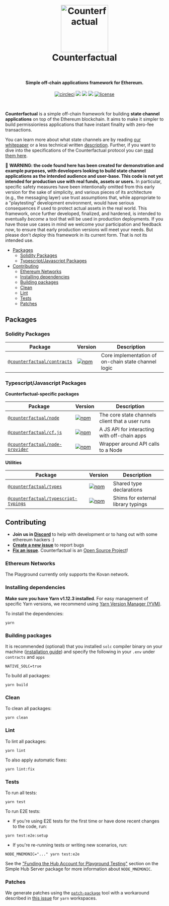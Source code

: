 <h1 align="center">
  <br>
  <a href="https://counterfactual.com"><img src="./logo.svg" alt="Counterfactual" width="150"></a>
  <br>
  Counterfactual
  <br>
  <br>
</h1>

<h4 align="center">Simple off-chain applications framework for Ethereum.</h4>

<p align="center">
  <a href="https://circleci.com/gh/counterfactual/monorepo"><img src="https://circleci.com/gh/counterfactual/monorepo.svg?style=shield&circle-token=adc9e1576b770585a350141b2a90fc3d68bc048c" alt="circleci"></a>
  <a href="https://lernajs.io/"><img src="https://img.shields.io/badge/maintained%20with-lerna-cc00ff.svg"/></a>
  <a href="https://counterfactual.com/chat"><img src="https://img.shields.io/discord/500370633901735947.svg"/></a>
  <a href="https://github.com/renovatebot/renovate"><img src="https://badges.renovateapi.com/github/counterfactual/monorepo"/></a>
  <a href="./LICENSE"><img src="https://img.shields.io/badge/license-MIT-blue.svg" alt="license"></a>
</p>
<br>

**Counterfactual** is a simple off-chain framework for building **state channel applications** on top of the Ethereum blockchain. It aims to make it simpler to build permissionless applications that have instant finality with zero-fee transactions.

You can learn more about what state channels are by reading [our whitepaper](https://counterfactual.com/statechannels) or a less technical written [description](https://medium.com/l4-media/making-sense-of-ethereums-layer-2-scaling-solutions-state-channels-plasma-and-truebit-22cb40dcc2f4#c353). Further, if you want to dive into the specifications of the Counterfactual protocol you can [read them here](https://counterfactual.com/specs).

🚨 **WARNING: the code found here has been created for demonstration and example purposes, with developers looking to build state channel applications as the intended audience and user-base. This code is not yet intended for production use with real funds, assets or users.** In particular, specific safety measures have been intentionally omitted from this early version for the sake of simplicity, and various pieces of its architecture (e.g., the messaging layer) use trust assumptions that, while appropriate to a "playtesting" development environment, would have serious consequences if used to protect actual assets in the real world. This framework, once further developed, finalized, and hardened, is intended to eventually _become_ a tool that will be used in production deployments. If you have those use cases in mind we welcome your participation and feedback _now_, to ensure that early production versions will meet your needs. But please don't _deploy_ this framework in its current form. That is not its intended use.

- [Packages](#packages)
  - [Solidity Packages](#solidity-packages)
  - [Typescript/Javascript Packages](#typescriptjavascript-packages)
- [Contributing](#contributing)
  - [Ethereum Networks](#ethereum-networks)
  - [Installing dependencies](#installing-dependencies)
  - [Building packages](#building-packages)
  - [Clean](#clean)
  - [Lint](#lint)
  - [Tests](#tests)
  - [Patches](#patches)

## Packages

### Solidity Packages

| Package                                            | Version                                                                                                                       | Description                                         |
| -------------------------------------------------- | ----------------------------------------------------------------------------------------------------------------------------- | --------------------------------------------------- |
| [`@counterfactual/contracts`](/packages/contracts) | [![npm](https://img.shields.io/npm/v/@counterfactual/contracts.svg)](https://www.npmjs.com/package/@counterfactual/contracts) | Core implementation of on-chain state channel logic |

### Typescript/Javascript Packages

**Counterfactual-specific packages**

| Package                                                    | Version                                                                                                                               | Description                                     |
| ---------------------------------------------------------- | ------------------------------------------------------------------------------------------------------------------------------------- | ----------------------------------------------- |
| [`@counterfactual/node`](/packages/node)                   | [![npm](https://img.shields.io/npm/v/@counterfactual/node.svg)](https://www.npmjs.com/package/@counterfactual/node)                   | The core state channels client that a user runs |
| [`@counterfactual/cf.js`](/packages/cf.js)                 | [![npm](https://img.shields.io/npm/v/@counterfactual/cf.js.svg)](https://www.npmjs.com/package/@counterfactual/cf.js)                 | A JS API for interacting with off-chain apps    |
| [`@counterfactual/node-provider`](/packages/node-provider) | [![npm](https://img.shields.io/npm/v/@counterfactual/node-provider.svg)](https://www.npmjs.com/package/@counterfactual/node-provider) | Wrapper around API calls to a Node              |

**Utilities**

| Package                                                              | Version                                                                                                                                         | Description                        |
| -------------------------------------------------------------------- | ----------------------------------------------------------------------------------------------------------------------------------------------- | ---------------------------------- |
| [`@counterfactual/types`](/packages/types)                           | [![npm](https://img.shields.io/npm/v/@counterfactual/types.svg)](https://www.npmjs.com/package/@counterfactual/types)                           | Shared type declarations           |
| [`@counterfactual/typescript-typings`](/packages/typescript-typings) | [![npm](https://img.shields.io/npm/v/@counterfactual/typescript-typings.svg)](https://www.npmjs.com/package/@counterfactual/typescript-typings) | Shims for external library typings |

## Contributing

- **Join us in [Discord][counterfactual-discord-url]** to help with development or to hang out with some ethereum hackers :)
- **[Create a new issue](https://github.com/counterfactual/monorepo/issues/new)** to report bugs
- **[Fix an issue](https://github.com/counterfactual/counterfactual/issues?state=open)**. Counterfactual is an [Open Source Project](.github/CONTRIBUTING.md)!

### Ethereum Networks

The Playground currently only supports the Kovan network.

### Installing dependencies

**Make sure you have Yarn v1.12.3 installed**. For easy management of specific Yarn versions, we recommend using [Yarn Version Manager (YVM)](https://github.com/tophat/yvm).

To install the dependencies:

```shell
yarn
```

### Building packages

It is recommended (optional) that you installed `solc` compiler binary on your machine ([installation guide](https://solidity.readthedocs.io/en/latest/installing-solidity.html#binary-packages)) and specify the following in your `.env` under `contracts` and `apps`

```shell
NATIVE_SOLC=true
```

To build all packages:

```shell
yarn build
```

### Clean

To clean all packages:

```shell
yarn clean
```

### Lint

To lint all packages:

```shell
yarn lint
```

To also apply automatic fixes:

```shell
yarn lint:fix
```

### Tests

To run all tests:

```shell
yarn test
```

To run E2E tests:

- If you're using E2E tests for the first time or have done recent changes to the code, run:

```shell
yarn test:e2e:setup
```

- If you're re-running tests or writing new scenarios, run:

```shell
NODE_MNEMONIC="..." yarn test:e2e
```

See the ["Funding the Hub Account for Playground Testing"](./packages/simple-hub-server/README.md) section on the Simple Hub Server package for more information about `NODE_MNEMONIC`.

### Patches

We generate patches using the [`patch-package`](https://github.com/ds300/patch-package) tool with a workaround described in [this issue](https://github.com/ds300/patch-package/issues/42#issuecomment-435992316) for `yarn` workspaces.

[counterfactual-discord-url]: https://counterfactual.com/chat
